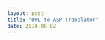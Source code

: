 ```yaml
---
layout: post
title: "OWL to ASP Translator"
date: 2014-08-02
---
```


<style>body {text-align: justify}</style>

